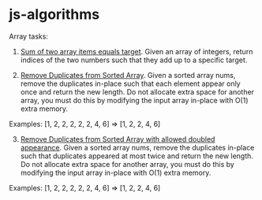 # js-algorithms

Array tasks:
1. <a href="./arrayTwoSum.js">Sum of two array items equals target</a>. <span>Given an array of integers, return indices of the two numbers such that they add up to a specific target.</span>

2. <a href="./arrayRemoveDupSorted.js">Remove Duplicates from Sorted Array</a>. <span>Given a sorted array nums, remove the duplicates in-place such that each element appear only once and return the new length. Do not allocate extra space for another array, you must do this by modifying the input array in-place with O(1) extra memory.</span>
<div>Examples: [1, 2, 2, 2, 2, 2, 4, 6] => [1, 2, 2, 4, 6]</div>

3. <a href="./arrayRemoveDupSortedSevAppearance.js">Remove Duplicates from Sorted Array with allowed doubled appearance</a>. <span>Given a sorted array nums, remove the duplicates in-place such that duplicates appeared at most twice and return the new length. Do not allocate extra space for another array, you must do this by modifying the input array in-place with O(1) extra memory.</span>
<div>Examples: [1, 2, 2, 2, 2, 2, 4, 6] => [1, 2, 2, 4, 6]</div>

